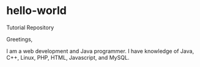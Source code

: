 # hello-world
Tutorial Repository

Greetings,

I am a web development and Java programmer. 
I have knowledge of Java, C++, Linux, PHP, HTML, Javascript, and MySQL.
